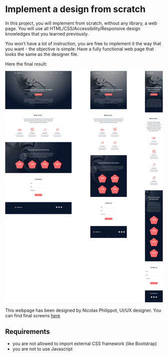 # Implement a design from scratch

In this project, you will implement from scratch, without any library, a web page. You will use all HTML/CSS/Accessibility/Responsive design knowledges that you learned previously.

You won’t have a lot of instruction, you are free to implement it the way that you want - the objective is simple: Have a fully functional web page that looks the same as the designer file.

Here the final result:

![image info](./assets/123.jpg)

This webpage has been designed by Nicolas Philippot, UI/UX designer. You can find final screens [here](https://intranet-projects-files.s3.amazonaws.com/holbertonschool-webstack/622/Archive.zip)

## Requirements

-   you are not allowed to import external CSS framework (like Bootstrap)
-   you are not to use Javascript
